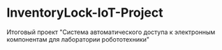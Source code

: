# InventoryLock-IoT-Project
Итоговый проект "Система автоматического доступа к электронным компонентам для лаборатории робототехники"
